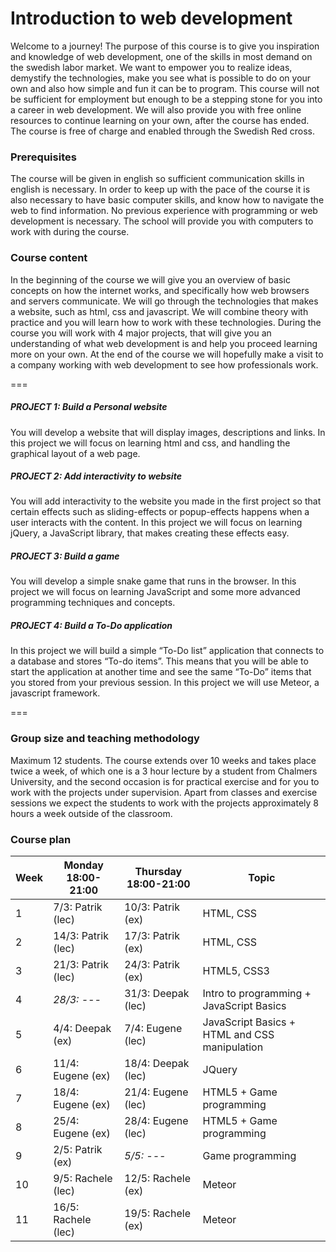 # Introduction to web development

Welcome to a journey! The purpose of this course is to give you inspiration and
knowledge of web development, one of the skills in most demand on the swedish
labor market. We want to empower you to realize ideas, demystify the
technologies, make you see what is possible to do on your own and also how
simple and fun it can be to program. This course will not be sufficient for
employment but enough to be a stepping stone for you into a career in web
development. We will also provide you with free online resources to continue
learning on your own, after the course has ended. The course is free of charge
and enabled through the Swedish Red cross.

### Prerequisites

The course will be given in english so sufficient communication skills in
english is necessary. In order to keep up with the pace of the course it is also
necessary to have basic computer skills, and know how to navigate the web to
find information. No previous experience with programming or web development is
necessary. The school will provide you with computers to work with during the
course.

### Course content

In the beginning of the course we will give you an overview of basic concepts on
how the internet works, and specifically how web browsers and servers
communicate. We will go through the technologies that makes a website, such as
html, css and javascript. We will combine theory with practice and you will
learn how to work with these technologies. During the course you will work with
4 major projects, that will give you an understanding of what web development is
and help you proceed learning more on your own. At the end of the course we will
hopefully make a visit to a company working with web development to see how
professionals work.

===

##### PROJECT 1: Build a Personal website
You will develop a website that will display images, descriptions and links. In
this project we will focus on learning html and css, and handling the graphical
layout of a web page.

##### PROJECT 2: Add interactivity to website
You will add interactivity to the website you made in the first project so that
certain effects such as sliding-effects or popup-effects happens when a user
interacts with the content. In this project we will focus on learning jQuery, a
JavaScript library, that makes creating these effects easy.

##### PROJECT 3: Build a game
You will develop a simple snake game that runs in the browser. In this project
we will focus on learning JavaScript and some more advanced programming
techniques and concepts.

##### PROJECT 4: Build a To-Do application
In this project we will build a simple “To-Do list” application that connects to
a database and stores “To-do items”. This means that you will be able to start
the application at another time and see the same “To-Do” items that you stored
from your previous session. In this project we will use Meteor, a javascript
framework.

===

### Group size and teaching methodology
Maximum 12 students. The course extends over 10 weeks and takes place twice a
week, of which one is a 3 hour lecture by a student from Chalmers University,
and the second occasion is for practical exercise and for you to work with the
projects under supervision. Apart from classes and exercise sessions we expect
the students to work with the projects approximately 8 hours a week outside of
the classroom.

### Course plan
| Week | Monday 18:00-21:00 | Thursday 18:00-21:00 | Topic |
|------|---------------------------|--------------------------------|-------|
| 1    |7/3: Patrik (lec) | 10/3: Patrik (ex) | HTML, CSS |
| 2    |14/3: Patrik (lec) | 17/3: Patrik (ex) | HTML, CSS |
| 3    |21/3: Patrik (lec) | 24/3: Patrik (ex) | HTML5, CSS3 |
| 4    |*28/3: ---* | 31/3: Deepak (lec) | Intro to programming + JavaScript Basics |
| 5    |4/4: Deepak (ex) | 7/4: Eugene (lec) | JavaScript Basics + HTML and CSS manipulation |
| 6    |11/4: Eugene (ex) | 18/4: Deepak (lec) | JQuery |
| 7    |18/4: Eugene (ex) | 21/4: Eugene (lec) | HTML5 + Game programming |
| 8    |25/4: Eugene (ex) | 28/4: Eugene (lec) | HTML5 + Game programming |
| 9    |2/5: Patrik (ex) | *5/5: ---* | Game programming |
| 10   |9/5: Rachele (lec) | 12/5: Rachele (ex) | Meteor |
| 11   |16/5: Rachele (lec) | 19/5: Rachele (ex) | Meteor |
